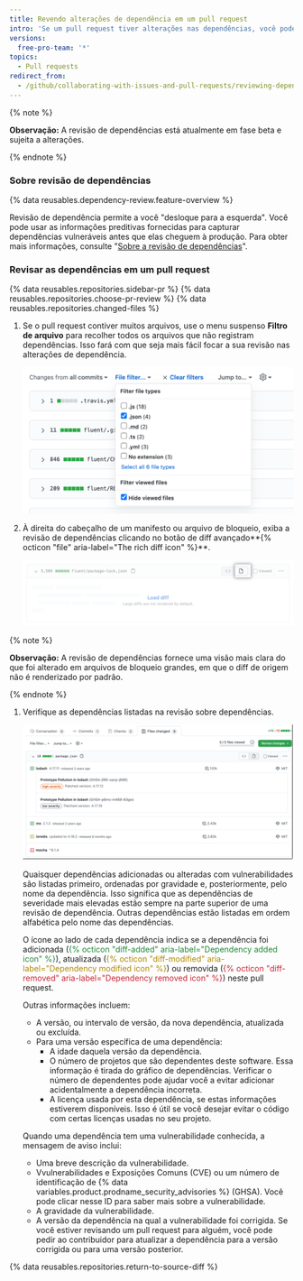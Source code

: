 ```yaml
---
title: Revendo alterações de dependência em um pull request
intro: 'Se um pull request tiver alterações nas dependências, você poderá ver um resumo do que alterou e se há vulnerabilidades conhecidas em qualquer uma das dependências.'
versions:
  free-pro-team: '*'
topics:
  - Pull requests
redirect_from:
  - /github/collaborating-with-issues-and-pull-requests/reviewing-dependency-changes-in-a-pull-request
---
```

<!--Marketing-LINK: From /features/security/software-supply-chain page "Sign up for the dependency review beta" and "Reviewing dependency changes in a pull request".-->

{% note %}

**Observação:** A revisão de dependências está atualmente em fase beta e sujeita a alterações.

{% endnote %}

### Sobre revisão de dependências

{% data reusables.dependency-review.feature-overview %}

Revisão de dependência permite a você "desloque para a esquerda". Você pode usar as informações preditivas fornecidas para capturar dependências vulneráveis antes que elas cheguem à produção. Para obter mais informações, consulte "[Sobre a revisão de dependências](/code-security/supply-chain-security/about-dependency-review)".

### Revisar as dependências em um pull request

{% data reusables.repositories.sidebar-pr %}
{% data reusables.repositories.choose-pr-review %}
{% data reusables.repositories.changed-files %}

1. Se o pull request contiver muitos arquivos, use o menu suspenso **Filtro de arquivo** para recolher todos os arquivos que não registram dependências. Isso fará com que seja mais fácil focar a sua revisão nas alterações de dependência.

   ![Menu de filtro de arquivos](/assets/images/help/pull_requests/file-filter-menu-json.png)

1. À direita do cabeçalho de um manifesto ou arquivo de bloqueio, exiba a revisão de dependências clicando no botão de diff avançado**{% octicon "file" aria-label="The rich diff icon" %}**.

   ![Botão de diff avançado](/assets/images/help/pull_requests/dependency-review-rich-diff.png)

  {% note %}

   **Observação:** A revisão de dependências fornece uma visão mais clara do que foi alterado em arquivos de bloqueio grandes, em que o diff de origem não é renderizado por padrão.

   {% endnote %}

1. Verifique as dependências listadas na revisão sobre dependências.

   ![Alertas de vulnerabilidade em revisão de dependências](/assets/images/help/pull_requests/dependency-review-vulnerability.png)

   Quaisquer dependências adicionadas ou alteradas com vulnerabilidades são listadas primeiro, ordenadas por gravidade e, posteriormente, pelo nome da dependência. Isso significa que as dependências de severidade mais elevadas estão sempre na parte superior de uma revisão de dependência. Outras dependências estão listadas em ordem alfabética pelo nome das dependências.

   O ícone ao lado de cada dependência indica se a dependência foi adicionada (<span style="color:#22863a">{% octicon "diff-added" aria-label="Dependency added icon" %}</span>), atualizada (<span style="color:#b08800">{% octicon "diff-modified" aria-label="Dependency modified icon" %}</span>) ou removida (<span style="color:#cb2431">{% octicon "diff-removed" aria-label="Dependency removed icon" %}</span>) neste pull request.

   Outras informações incluem:

   * A versão, ou intervalo de versão, da nova dependência, atualizada ou excluída.
   * Para uma versão específica de uma dependência:
      * A idade daquela versão da dependência.
      * O número de projetos que são dependentes deste software. Essa informação é tirada do gráfico de dependências. Verificar o número de dependentes pode ajudar você a evitar adicionar acidentalmente a dependência incorreta.
      * A licença usada por esta dependência, se estas informações estiverem disponíveis. Isso é útil se você desejar evitar o código com certas licenças usadas no seu projeto.

   Quando uma dependência tem uma vulnerabilidade conhecida, a mensagem de aviso inclui:

   * Uma breve descrição da vulnerabilidade.
   * Vvulnerabilidades e Exposições Comuns (CVE) ou um número de identificação de {% data variables.product.prodname_security_advisories %} (GHSA). Você pode clicar nesse ID para saber mais sobre a vulnerabilidade.
   * A gravidade da vulnerabilidade.
   * A versão da dependência na qual a vulnerabilidade foi corrigida. Se você estiver revisando um pull request para alguém, você pode pedir ao contribuidor para atualizar a dependência para a versão corrigida ou para uma versão posterior.

{% data reusables.repositories.return-to-source-diff %}

